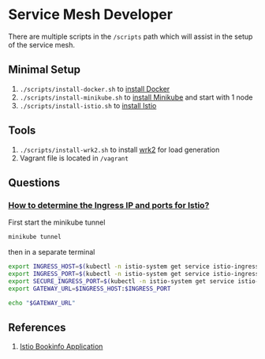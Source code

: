 # Service Mesh Developer

There are multiple scripts in the `/scripts` path which will assist in the setup of the service mesh.

## Minimal Setup
1. `./scripts/install-docker.sh` to [install Docker](https://docs.docker.com/engine/install/ubuntu/)
2. `./scripts/install-minikube.sh` to [install Minikube](https://minikube.sigs.k8s.io/docs/start/) and start with 1 node
3. `./scripts/install-istio.sh` to [install Istio](https://istio.io/latest/docs/setup/getting-started/)

## Tools
1. `./scripts/install-wrk2.sh` to install [wrk2](https://github.com/giltene/wrk2) for load generation
2. Vagrant file is located in `/vagrant`

## Questions
### [How to determine the Ingress IP and ports for Istio?](https://istio.io/latest/docs/setup/getting-started/#determining-the-ingress-ip-and-ports)
First start the minikube tunnel
```bash
minikube tunnel
```
then in a separate terminal
```bash
export INGRESS_HOST=$(kubectl -n istio-system get service istio-ingressgateway -o jsonpath='{.status.loadBalancer.ingress[0].ip}')
export INGRESS_PORT=$(kubectl -n istio-system get service istio-ingressgateway -o jsonpath='{.spec.ports[?(@.name=="http2")].port}')
export SECURE_INGRESS_PORT=$(kubectl -n istio-system get service istio-ingressgateway -o jsonpath='{.spec.ports[?(@.name=="https")].port}')
export GATEWAY_URL=$INGRESS_HOST:$INGRESS_PORT

echo "$GATEWAY_URL"
```

## References
1. [Istio Bookinfo Application](https://istio.io/latest/docs/examples/bookinfo/)
